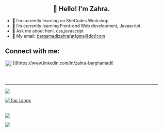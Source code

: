 <h2 align="center">👋 Hello! I'm Zahra.</h2>

- 🔭 I’m currently learning on SheCodes Workshop
- 🌱  I’m currently learning Front-end Web development, Javascript.
- 💬 Ask me about html, css,javascript
- 📧 My email: [barqamadizahra[at]gmail[dot]com](mailto:barqamadizahra@gmail.com)

## Connect with me:

<!-- [<img align="left" alt="codeSTACKr | LinkedIn" width="22px" src="https://cdn.jsdelivr.net/npm/simple-icons@v3/icons/linkedin.svg" />][linkedin] -->
[<img align="left" alt="codeSTACKr | LinkedIn" width="22px" src="https://cdn.jsdelivr.net/npm/simple-icons@v3/icons/linkedin.svg" />][https://www.linkedin.com/in/zahra-barghamadi]


<br />
<br />

---
![](https://github-readme-stats.vercel.app/api?username=ThevergeOn&show_icons=true&theme=nightowl)

[![Top Langs](https://github-readme-stats.vercel.app/api/top-langs/?username=ThevergeOn&theme=dracula)](https://github.com/ThevergeOn/github-readme-stats)
<br/>
<br/>
<br/>
![](https://komarev.com/ghpvc/?username=ThevergeOn)

<!-- [linkedin]: https://www.linkedin.com/in/zahra-barghamadi -->
![](https://hit.yhype.me/github/profile?user_id=78968279)
